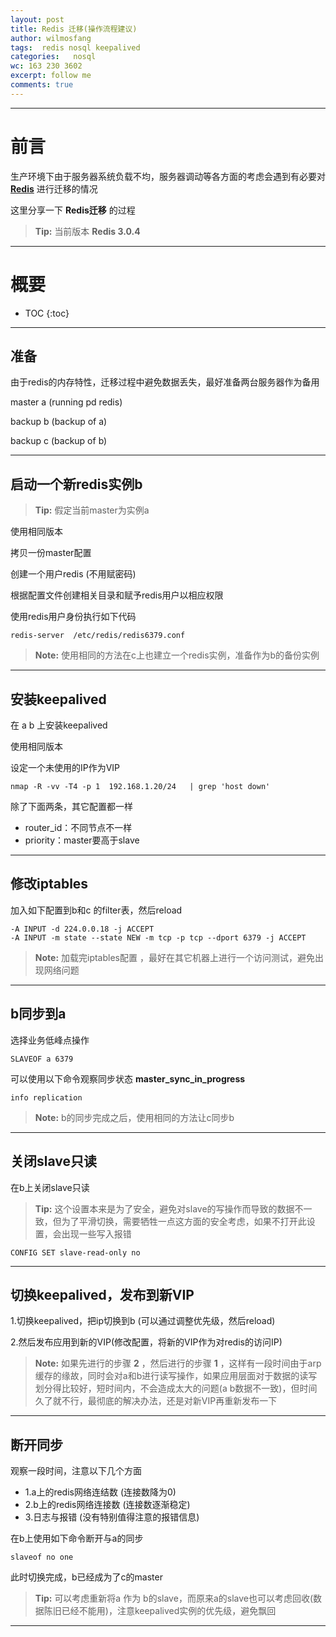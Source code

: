 ```yaml
---
layout: post
title: Redis 迁移(操作流程建议)
author: wilmosfang
tags:  redis nosql keepalived
categories:   nosql 
wc: 163 230 3602
excerpt: follow me
comments: true
---
```


---

# 前言

生产环境下由于服务器系统负载不均，服务器调动等各方面的考虑会遇到有必要对 **[Redis][redis]** 进行迁移的情况


这里分享一下 **Redis迁移** 的过程

> **Tip:** 当前版本 **Redis 3.0.4**

---

# 概要

* TOC
{:toc}


---

## 准备

由于redis的内存特性，迁移过程中避免数据丢失，最好准备两台服务器作为备用

master a (running pd redis)

backup b (backup of a)

backup c (backup of b)


---

## 启动一个新redis实例b

> **Tip:**  假定当前master为实例a

使用相同版本

拷贝一份master配置

创建一个用户redis (不用赋密码)

根据配置文件创建相关目录和赋予redis用户以相应权限

使用redis用户身份执行如下代码

~~~
redis-server  /etc/redis/redis6379.conf
~~~

> **Note:**  使用相同的方法在c上也建立一个redis实例，准备作为b的备份实例

---


## 安装keepalived

在 a  b 上安装keepalived

使用相同版本

设定一个未使用的IP作为VIP

~~~
nmap -R -vv -T4 -p 1  192.168.1.20/24   | grep 'host down'
~~~

除了下面两条，其它配置都一样

* router_id：不同节点不一样
* priority：master要高于slave

---

## 修改iptables

加入如下配置到b和c 的filter表，然后reload

~~~
-A INPUT -d 224.0.0.18 -j ACCEPT
-A INPUT -m state --state NEW -m tcp -p tcp --dport 6379 -j ACCEPT
~~~

> **Note:**  加载完iptables配置 ，最好在其它机器上进行一个访问测试，避免出现网络问题


---

## b同步到a

选择业务低峰点操作

~~~
SLAVEOF a 6379
~~~

可以使用以下命令观察同步状态 **master_sync_in_progress**

~~~
info replication 
~~~

> **Note:**  b的同步完成之后，使用相同的方法让c同步b



---

## 关闭slave只读

在b上关闭slave只读

> **Tip:**  这个设置本来是为了安全，避免对slave的写操作而导致的数据不一致，但为了平滑切换，需要牺牲一点这方面的安全考虑，如果不打开此设置，会出现一些写入报错

~~~
CONFIG SET slave-read-only no 
~~~

---

## 切换keepalived，发布到新VIP


1.切换keepalived，把ip切换到b (可以通过调整优先级，然后reload)

2.然后发布应用到新的VIP(修改配置，将新的VIP作为对redis的访问IP)

> **Note:**  如果先进行的步骤 **2** ，然后进行的步骤 **1** ，这样有一段时间由于arp缓存的缘故，同时会对a和b进行读写操作，如果应用层面对于数据的读写划分得比较好，短时间内，不会造成太大的问题(a b数据不一致)，但时间久了就不行，最彻底的解决办法，还是对新VIP再重新发布一下

---

## 断开同步

观察一段时间，注意以下几个方面

* 1.a上的redis网络连结数 (连接数降为0)
* 2.b上的redis网络连接数 (连接数逐渐稳定)
* 3.日志与报错 (没有特别值得注意的报错信息)

在b上使用如下命令断开与a的同步

~~~
slaveof no one
~~~

此时切换完成，b已经成为了c的master

> **Tip:** 可以考虑重新将a 作为 b的slave，而原来a的slave也可以考虑回收(数据陈旧已经不能用)，注意keepalived实例的优先级，避免飘回

---


[redis]:http://redis.io/
